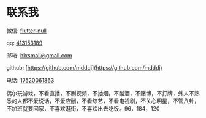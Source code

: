 #  联系我

微信: [flutter-null](flutter-null)

qq: [413153189](413153189)

邮箱: [hlxsmail@gmail.com](hlxsmail@gmail.com)

github: [https://github.com/mdddj](https://github.com/mdddj)

电话: [17520061863](17520061863)

偶尔玩游戏，不看直播，不刷视频，不抽烟，不酗酒，不赌博，不打牌，外人不熟悉的人都不爱说话，不爱应酬，不看综艺，不看电视剧，不关心明星，不管八卦，不加班就要回家，不喜欢逛街，不喜欢出去吃饭。96，184，120


